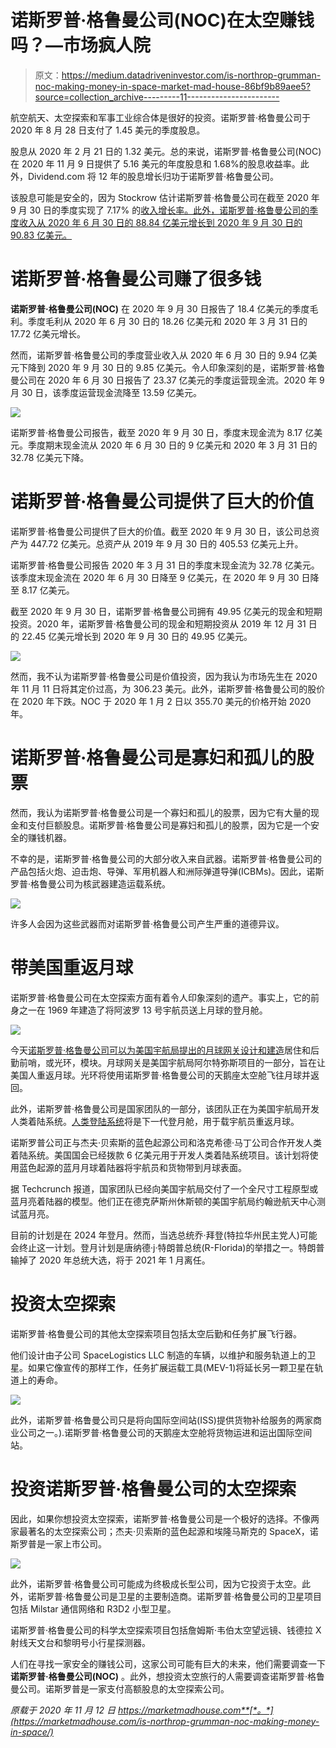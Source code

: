 # 诺斯罗普·格鲁曼公司(NOC)在太空赚钱吗？—市场疯人院

> 原文：<https://medium.datadriveninvestor.com/is-northrop-grumman-noc-making-money-in-space-market-mad-house-86bf9b89aee5?source=collection_archive---------11----------------------->

航空航天、太空探索和军事工业综合体是很好的投资。诺斯罗普·格鲁曼公司于 2020 年 8 月 28 日支付了 1.45 美元的季度股息。

股息从 2020 年 2 月 21 日的 1.32 美元。总的来说，诺斯罗普·格鲁曼公司(NOC)在 2020 年 11 月 9 日提供了 5.16 美元的年度股息和 1.68%的股息收益率。此外，Dividend.com 将 12 年的股息增长归功于诺斯罗普·格鲁曼公司。

该股息可能是安全的，因为 Stockrow 估计诺斯罗普·格鲁曼公司在截至 2020 年 9 月 30 日的季度实现了 7.17% 的[收入增长率。此外，诺斯罗普·格鲁曼公司的季度收入从 2020 年 6 月 30 日的 88.84 亿美元增长到 2020 年 9 月 30 日的 90.83 亿美元。](https://stockrow.com/NOC/financials/income/quarterly)

# 诺斯罗普·格鲁曼公司赚了很多钱

**诺斯罗普·格鲁曼公司(NOC)** 在 2020 年 9 月 30 日报告了 18.4 亿美元的季度毛利。季度毛利从 2020 年 6 月 30 日的 18.26 亿美元和 2020 年 3 月 31 日的 17.72 亿美元增长。

然而，诺斯罗普·格鲁曼公司的季度营业收入从 2020 年 6 月 30 日的 9.94 亿美元下降到 2020 年 9 月 30 日的 9.85 亿美元。令人印象深刻的是，诺斯罗普·格鲁曼公司在 2020 年 6 月 30 日报告了 23.37 亿美元的季度运营现金流。2020 年 9 月 30 日，该季度运营现金流降至 13.59 亿美元。

![](img/a79a658d1bf1cae5eec028197a64e7cf.png)

诺斯罗普·格鲁曼公司报告，截至 2020 年 9 月 30 日，季度末现金流为 8.17 亿美元。季度期末现金流从 2020 年 6 月 30 日的 9 亿美元和 2020 年 3 月 31 日的 32.78 亿美元下降。

# 诺斯罗普·格鲁曼公司提供了巨大的价值

诺斯罗普·格鲁曼公司提供了巨大的价值。截至 2020 年 9 月 30 日，该公司总资产为 447.72 亿美元。总资产从 2019 年 9 月 30 日的 405.53 亿美元上升。

诺斯罗普·格鲁曼公司报告 2020 年 3 月 31 日的季度末现金流为 32.78 亿美元。该季度末现金流在 2020 年 6 月 30 日降至 9 亿美元，在 2020 年 9 月 30 日降至 8.17 亿美元。

截至 2020 年 9 月 30 日，诺斯罗普·格鲁曼公司拥有 49.95 亿美元的现金和短期投资。2020 年，诺斯罗普·格鲁曼公司的现金和短期投资从 2019 年 12 月 31 日的 22.45 亿美元增长到 2020 年 9 月 30 日的 49.95 亿美元。

![](img/134ff8c900844099466b4b2d1de6a469.png)

然而，我不认为诺斯罗普·格鲁曼公司是价值投资，因为我认为市场先生在 2020 年 11 月 11 日将其定价过高，为 306.23 美元。此外，诺斯罗普·格鲁曼公司的股价在 2020 年下跌。NOC 于 2020 年 1 月 2 日以 355.70 美元的价格开始 2020 年。

# 诺斯罗普·格鲁曼公司是寡妇和孤儿的股票

然而，我认为诺斯罗普·格鲁曼公司是一个寡妇和孤儿的股票，因为它有大量的现金和支付巨额股息。诺斯罗普·格鲁曼公司是寡妇和孤儿的股票，因为它是一个安全的赚钱机器。

不幸的是，诺斯罗普·格鲁曼公司的大部分收入来自武器。诺斯罗普·格鲁曼公司的产品包括火炮、迫击炮、导弹、军用机器人和洲际弹道导弹(ICBMs)。因此，诺斯罗普·格鲁曼公司为核武器建造运载系统。

![](img/7e17d45eefba9e7b43e59bd730784f1a.png)

许多人会因为这些武器而对诺斯罗普·格鲁曼公司产生严重的道德异议。

# 带美国重返月球

诺斯罗普·格鲁曼公司在太空探索方面有着令人印象深刻的遗产。事实上，它的前身之一在 1969 年建造了将阿波罗 13 号宇航员送上月球的登月舱。

![](img/5243a6040350f5a91235b8f91f797af6.png)

今天[诺斯罗普·格鲁曼公司可以为美国宇航局提出的月球网关设计和建造](https://www.northropgrumman.com/space/human-spaceflight-and-logistics/)居住和后勤前哨，或光环，模块。月球网关是美国宇航局阿尔特弥斯项目的一部分，旨在让美国人重返月球。光环将使用诺斯罗普·格鲁曼公司的天鹅座太空舱飞往月球并返回。

此外，诺斯罗普·格鲁曼公司是国家团队的一部分，该团队正在为美国宇航局开发人类着陆系统。[人类登陆系统](https://www.nasa.gov/press-release/nasa-names-companies-to-develop-human-landers-for-artemis-moon-missions)将是下一代登月舱，用于载宇航员重返月球。

诺斯罗普公司正与杰夫·贝索斯的蓝色起源公司和洛克希德·马丁公司合作开发人类着陆系统。美国国会已经拨款 6 亿美元用于开发人类着陆系统项目。该计划将使用蓝色起源的蓝月月球着陆器将宇航员和货物带到月球表面。

据 Techcrunch 报道，国家团队已经向美国宇航局交付了一个全尺寸工程原型或蓝月亮着陆器的模型。他们正在德克萨斯州休斯顿的美国宇航局约翰逊航天中心测试蓝月亮。

目前的计划是在 2024 年登月。然而，当选总统乔·拜登(特拉华州民主党人)可能会终止这一计划。登月计划是唐纳德·j·特朗普总统(R-Florida)的举措之一。特朗普输掉了 2020 年总统大选，将于 2021 年 1 月离任。

# 投资太空探索

诺斯罗普·格鲁曼公司的其他太空探索项目包括太空后勤和任务扩展飞行器。

他们设计由子公司 SpaceLogistics LLC 制造的车辆，以维护和服务轨道上的卫星。如果它像宣传的那样工作，任务扩展运载工具(MEV-1)将延长另一颗卫星在轨道上的寿命。

![](img/e0644cc0eb2e16518a7033017a1ed95d.png)

此外，诺斯罗普·格鲁曼公司只是将向国际空间站(ISS)提供货物补给服务的两家商业公司之一。).诺斯罗普·格鲁曼公司的天鹅座太空舱将货物运进和运出国际空间站。

# 投资诺斯罗普·格鲁曼公司的太空探索

因此，如果你想投资太空探索，诺斯罗普·格鲁曼公司是一个极好的选择。不像两家最著名的太空探索公司；杰夫·贝索斯的蓝色起源和埃隆马斯克的 SpaceX，诺斯罗普是一家上市公司。

![](img/9b487e61b2d4f5244c21e37557647bd5.png)

此外，诺斯罗普·格鲁曼公司可能成为终极成长型公司，因为它投资于太空。此外，诺斯罗普·格鲁曼公司是卫星的主要制造商。诺斯罗普·格鲁曼公司的卫星项目包括 Milstar 通信网络和 R3D2 小型卫星。

诺斯罗普·格鲁曼公司的科学太空探索项目包括詹姆斯·韦伯太空望远镜、钱德拉 X 射线天文台和黎明号小行星探测器。

人们在寻找一家安全的赚钱公司，这家公司可能有巨大的未来，他们需要调查一下**诺斯罗普·格鲁曼公司(NOC)** 。此外，想投资太空旅行的人需要调查诺斯罗普·格鲁曼公司。诺斯罗普是一家支付高额股息的太空探索公司。

*原载于 2020 年 11 月 12 日 https://marketmadhouse.com**[*。*](https://marketmadhouse.com/is-northrop-grumman-noc-making-money-in-space/)*